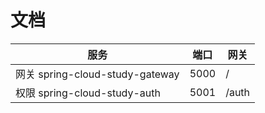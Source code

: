 # 文档
 |服务|端口|网关|
 | --------    | ----------------- | ----  |
 | 网关 spring-cloud-study-gateway|   5000  |/|
 | 权限 spring-cloud-study-auth   |   5001  |/auth|